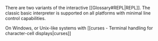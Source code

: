 There are two variants of the interactive [[Glossary#REPL|REPL]]. The classic basic interpreter is supported on all platforms with minimal line control capabilities.

On Windows, or Unix-like systems with [[curses - Terminal handling for character-cell displays|curses]]